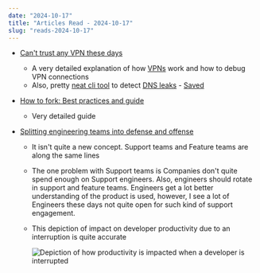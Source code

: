 ```yaml
---
date: "2024-10-17"
title: "Articles Read - 2024-10-17"
slug: "reads-2024-10-17"
---
```




* [Can't trust any VPN these days][1]
  * A very detailed explanation of how [VPNs][2] work and how to debug VPN connections
  * Also, pretty [neat cli tool][3] to detect [DNS leaks][4] - [Saved][5]

* [How to fork: Best practices and guide][6]
  * Very detailed guide

* [Splitting engineering teams into defense and offense][7]
  * It isn't quite a new concept. Support teams and Feature teams are along the same lines
  * The one problem with Support teams is Companies don't quite spend enough on Support engineers. Also, engineers should rotate in support and feature teams. Engineers get a lot better understanding of the product is used, however, I see a lot of Engineers these days not quite open for such kind of support engagement.
  * This depiction of impact on developer productivity due to an interruption is quite accurate

    ![Depiction of how productivity is impacted when a developer is interrupted][8]



  [1]: https://blog.orhun.dev/cant-trust-any-vpn/
  [2]: https://en.wikipedia.org/wiki/Virtual_private_network
  [3]: https://github.com/macvk/dnsleaktest
  [4]: https://bash.ws/dnsleak
  [5]: /saves/repository-dnsleaktest/
  [6]: https://joaquimrocha.com/2024/09/22/how-to-fork/
  [7]: https://www.greptile.com/blog/how-we-engineer
  [8]: https://www.greptile.com/5-min.png
